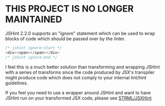 # THIS PROJECT IS NO LONGER MAINTAINED

JSHint 2.2.0 supports an "ignore" statement which can be used to wrap blocks of code which should be passed over by the linter.

```javascript
/* jshint ignore:start */
<div><span></span></div>
/* jshint ignore:end */
```

I feel this is a much better solution than transforming and wrapping JSHint with a series of transforms since the code produced by JSX's transpiler might produce code which does not comply to your internal lint/hint guidelines.


If you feel you need to use a wrapper around JSHint and want to have JSHint run on your transformed JSX code, please see [STRML/JSXHint](https://github.com/STRML/JSXHint/)
